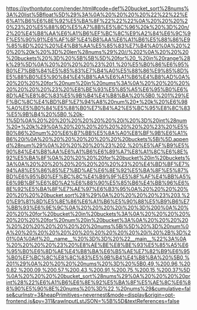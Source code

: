 <!--
    File: bucket_sort.md
    Created Time: 2024-01-05
    Author: krahets (krahets@163.com)
--->

<!-- [file]{bucket_sort}-[class]{}-[func]{bucket_sort} -->
https://pythontutor.com/render.html#code=def%20bucket_sort%28nums%3A%20list%5Bfloat%5D%29%3A%0A%20%20%20%20%22%22%22%E6%A1%B6%E6%8E%92%E5%BA%8F%22%22%22%0A%20%20%20%20%23%20%E5%88%9D%E5%A7%8B%E5%8C%96%20k%20%3D%20n/2%20%E4%B8%AA%E6%A1%B6%EF%BC%8C%E9%A2%84%E6%9C%9F%E5%90%91%E6%AF%8F%E4%B8%AA%E6%A1%B6%E5%88%86%E9%85%8D%202%20%E4%B8%AA%E5%85%83%E7%B4%A0%0A%20%20%20%20k%20%3D%20len%28nums%29%20//%202%0A%20%20%20%20buckets%20%3D%20%5B%5B%5D%20for%20_%20in%20range%28k%29%5D%0A%20%20%20%20%23%201.%20%E5%B0%86%E6%95%B0%E7%BB%84%E5%85%83%E7%B4%A0%E5%88%86%E9%85%8D%E5%88%B0%E5%90%84%E4%B8%AA%E6%A1%B6%E4%B8%AD%0A%20%20%20%20for%20num%20in%20nums%3A%0A%20%20%20%20%20%20%20%20%23%20%E8%BE%93%E5%85%A5%E6%95%B0%E6%8D%AE%E8%8C%83%E5%9B%B4%E4%B8%BA%20%5B0,%201%29%EF%BC%8C%E4%BD%BF%E7%94%A8%20num%20*%20k%20%E6%98%A0%E5%B0%84%E5%88%B0%E7%B4%A2%E5%BC%95%E8%8C%83%E5%9B%B4%20%5B0,%20k-1%5D%0A%20%20%20%20%20%20%20%20i%20%3D%20int%28num%20*%20k%29%0A%20%20%20%20%20%20%20%20%23%20%E5%B0%86%20num%20%E6%B7%BB%E5%8A%A0%E8%BF%9B%E6%A1%B6%20i%0A%20%20%20%20%20%20%20%20buckets%5Bi%5D.append%28num%29%0A%20%20%20%20%23%202.%20%E5%AF%B9%E5%90%84%E4%B8%AA%E6%A1%B6%E6%89%A7%E8%A1%8C%E6%8E%92%E5%BA%8F%0A%20%20%20%20for%20bucket%20in%20buckets%3A%0A%20%20%20%20%20%20%20%20%23%20%E4%BD%BF%E7%94%A8%E5%86%85%E7%BD%AE%E6%8E%92%E5%BA%8F%E5%87%BD%E6%95%B0%EF%BC%8C%E4%B9%9F%E5%8F%AF%E4%BB%A5%E6%9B%BF%E6%8D%A2%E6%88%90%E5%85%B6%E4%BB%96%E6%8E%92%E5%BA%8F%E7%AE%97%E6%B3%95%0A%20%20%20%20%20%20%20%20bucket.sort%28%29%0A%20%20%20%20%23%203.%20%E9%81%8D%E5%8E%86%E6%A1%B6%E5%90%88%E5%B9%B6%E7%BB%93%E6%9E%9C%0A%20%20%20%20i%20%3D%200%0A%20%20%20%20for%20bucket%20in%20buckets%3A%0A%20%20%20%20%20%20%20%20for%20num%20in%20bucket%3A%0A%20%20%20%20%20%20%20%20%20%20%20%20nums%5Bi%5D%20%3D%20num%0A%20%20%20%20%20%20%20%20%20%20%20%20i%20%2B%3D%201%0A%0Aif%20__name__%20%3D%3D%20%22__main__%22%3A%0A%20%20%20%20%23%20%E8%AE%BE%E8%BE%93%E5%85%A5%E6%95%B0%E6%8D%AE%E4%B8%BA%E6%B5%AE%E7%82%B9%E6%95%B0%EF%BC%8C%E8%8C%83%E5%9B%B4%E4%B8%BA%20%5B0,%201%29%0A%20%20%20%20nums%20%3D%20%5B0.49,%200.96,%200.82,%200.09,%200.57,%200.43,%200.91,%200.75,%200.15,%200.37%5D%0A%20%20%20%20bucket_sort%28nums%29%0A%20%20%20%20print%28%22%E6%A1%B6%E6%8E%92%E5%BA%8F%E5%AE%8C%E6%88%90%E5%90%8E%20nums%20%3D%22,%20nums%29&cumulative=false&curInstr=3&heapPrimitives=nevernest&mode=display&origin=opt-frontend.js&py=311&rawInputLstJSON=%5B%5D&textReferences=false
